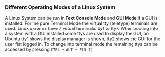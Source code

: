### Different Operating Modes of a Linux System
A Linux System can be run in **Text Console Mode** and **GUI Mode** if a GUI is installed.
For the pure Terminal Mode the virtual tty (teletype) terminals are used.
Linux systems have 7 virtual terminals: tty1 to tty7.
When booting into a system with a GUI installed some ttys are used to display the GUI, on Ubuntu tty1 shows the display manager is shown, tty2 shows the GUI for the user fist logged in.
To change into terminal mode the remaining ttys can be accessed by pressing `CTRL + ALT + F[3-7]`
